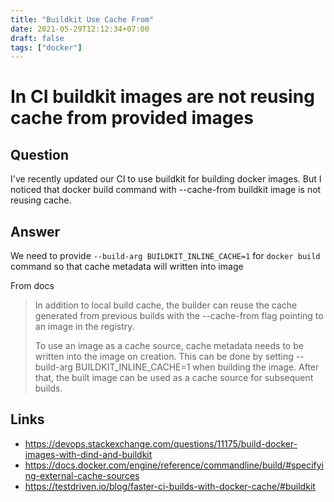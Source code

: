 ```yaml
---
title: "Buildkit Use Cache From"
date: 2021-05-29T12:12:34+07:00
draft: false
tags: ["docker"]
---
```


# In CI buildkit images are not reusing cache from provided images

## Question

I've recently updated our CI to use buildkit for building docker images. But I noticed that docker build command with --cache-from buildkit image is not reusing cache.

## Answer

We need to provide `--build-arg BUILDKIT_INLINE_CACHE=1` for `docker build` command so that cache metadata will written into image

From docs

> In addition to local build cache, the builder can reuse the cache generated from previous builds with the --cache-from flag pointing to an image in the registry.
>
> To use an image as a cache source, cache metadata needs to be written into the image on creation. This can be done by setting --build-arg BUILDKIT_INLINE_CACHE=1 when building the image. After that, the built image can be used as a cache source for subsequent builds.

## Links

-   https://devops.stackexchange.com/questions/11175/build-docker-images-with-dind-and-buildkit
-   https://docs.docker.com/engine/reference/commandline/build/#specifying-external-cache-sources
-   https://testdriven.io/blog/faster-ci-builds-with-docker-cache/#buildkit

